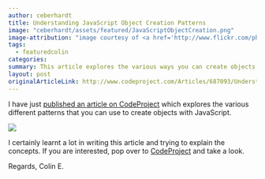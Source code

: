 ```yaml
---
author: ceberhardt
title: Understanding JavaScript Object Creation Patterns
image: "ceberhardt/assets/featured/JavaScriptObjectCreation.png"
image-attribution: "image courtesy of <a href='http://www.flickr.com/photos/byronj/12637612753/sizes/z/'>Byron James</a>"
tags: 
  - featuredcolin
categories: 
summary: This article explores the various ways you can create objects with the JavaScript language, and through this exploration finds that there is much to learn about the language!
layout: post
originalArticleLink: http://www.codeproject.com/Articles/687093/Understanding-JavaScript-Object-Creation-Patterns
---
```


I have just <a href="http://www.codeproject.com/Articles/687093/Understanding-JavaScript-Object-Creation-Patterns">published an article on CodeProject</a> which explores the various different patterns that you can use to create objects with JavaScript. 

<a href="http://www.codeproject.com/Articles/687093/Understanding-JavaScript-Object-Creation-Patterns"><img src="{{ site.baseurl }}/ceberhardt/assets/PrototypeGraphTwo.png"></img></a>



I certainly learnt a lot in writing this article and trying to explain the concepts. If you are interested, pop over to <a href="http://www.codeproject.com/Articles/687093/Understanding-JavaScript-Object-Creation-Patterns">CodeProject</a> and take a look.

Regards, Colin E.





